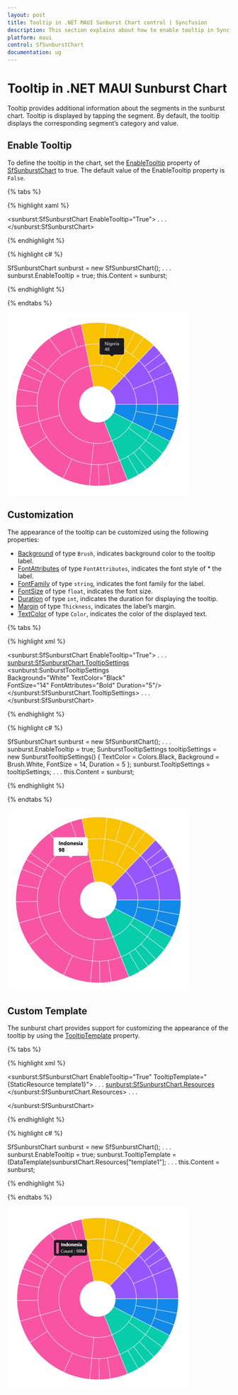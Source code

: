 ```yaml
---
layout: post
title: Tooltip in .NET MAUI Sunburst Chart control | Syncfusion
description: This section explains about how to enable tooltip in Syncfusion .NET MAUI Sunburst Chart control.
platform: maui
control: SfSunburstChart
documentation: ug
---
```


# Tooltip in .NET MAUI Sunburst Chart 

Tooltip provides additional information about the segments in the sunburst chart. Tooltip is displayed by tapping the segment. By default, the tooltip displays the corresponding segment’s category and value.

## Enable Tooltip

To define the tooltip in the chart, set the [EnableTooltip](https://help.syncfusion.com/cr/maui/Syncfusion.Maui.SunburstChart.SfSunburstChart.html#Syncfusion_Maui_SunburstChart_SfSunburstChart_EnableTooltip) property of [SfSunburstChart](https://help.syncfusion.com/cr/maui/Syncfusion.Maui.SunburstChart.SfSunburstChart.html) to true. The default value of the EnableTooltip property is `False`.

{% tabs %}

{% highlight xaml %}

<sunburst:SfSunburstChart EnableTooltip="True">
. . .
</sunburst:SfSunburstChart>

{% endhighlight %}

{% highlight c# %}

SfSunburstChart sunburst = new SfSunburstChart();
. . .      
sunburst.EnableTooltip = true;
this.Content = sunburst;

{% endhighlight %}

{% endtabs %}

![Default tooltip in MAUI Sunburst Chart.](Tooltip_images/maui_default_tooltip_image.png)

## Customization

The appearance of the tooltip can be customized using the following properties:

* [Background](https://help.syncfusion.com/cr/maui/Syncfusion.Maui.SunburstChart.SunburstTooltipSettings.html#Syncfusion_Maui_SunburstChart_SunburstTooltipSettings_Background) of type `Brush`, indicates background color to the tooltip label.
* [FontAttributes](https://help.syncfusion.com/cr/maui/Syncfusion.Maui.SunburstChart.SunburstTooltipSettings.html#Syncfusion_Maui_SunburstChart_SunburstTooltipSettings_FontAttributes) of type `FontAttributes`, indicates the font style of * the label.
* [FontFamily](https://help.syncfusion.com/cr/maui/Syncfusion.Maui.SunburstChart.SunburstTooltipSettings.html#Syncfusion_Maui_SunburstChart_SunburstTooltipSettings_FontFamily) of type `string`, indicates the font family for the label.
* [FontSize](https://help.syncfusion.com/cr/maui/Syncfusion.Maui.SunburstChart.SunburstTooltipSettings.html#Syncfusion_Maui_SunburstChart_SunburstTooltipSettings_FontSize) of type `float`, indicates the font size.
* [Duration](https://help.syncfusion.com/cr/maui/Syncfusion.Maui.SunburstChart.SunburstTooltipSettings.html#Syncfusion_Maui_SunburstChart_SunburstTooltipSettings_Duration) of type `int`, indicates the duration for displaying the tooltip.
* [Margin](https://help.syncfusion.com/cr/maui/Syncfusion.Maui.SunburstChart.SunburstTooltipSettings.html#Syncfusion_Maui_SunburstChart_SunburstTooltipSettings_Margin) of type `Thickness`, indicates the label’s margin.
* [TextColor](https://help.syncfusion.com/cr/maui/Syncfusion.Maui.SunburstChart.SunburstTooltipSettings.html#Syncfusion_Maui_SunburstChart_SunburstTooltipSettings_TextColor) of type `Color`, indicates the color of the displayed text.

{% tabs %}

{% highlight xml %}

<sunburst:SfSunburstChart EnableTooltip="True">
    . . .
    <sunburst:SfSunburstChart.TooltipSettings>
        <sunburst:SunburstTooltipSettings   
            Background="White" TextColor="Black"  
            FontSize="14" FontAttributes="Bold" 
            Duration="5"/>
    </sunburst:SfSunburstChart.TooltipSettings>
    . . .
</sunburst:SfSunburstChart>
    
{% endhighlight %}

{% highlight c# %}

SfSunburstChart sunburst = new SfSunburstChart();
. . .
sunburst.EnableTooltip = true;
SunburstTooltipSettings tooltipSettings = new SunburstTooltipSettings()
{
    TextColor = Colors.Black,
    Background = Brush.White,
    FontSize = 14,
    Duration = 5
};
sunburst.TooltipSettings = tooltipSettings;
. . .
this.Content = sunburst;

{% endhighlight %}

{% endtabs %}

![Tooltip customization in MAUI Sunburst Chart.](Tooltip_images/maui_custom_tooltip_image.png)

## Custom Template

The sunburst chart provides support for customizing the appearance of the tooltip by using the [TooltipTemplate](https://help.syncfusion.com/cr/maui/Syncfusion.Maui.SunburstChart.SfSunburstChart.html#Syncfusion_Maui_SunburstChart_SfSunburstChart_TooltipTemplate) property.

{% tabs %}

{% highlight xml %}

<sunburst:SfSunburstChart EnableTooltip="True" 
                          TooltipTemplate="{StaticResource template1}">
    . . .
    <sunburst:SfSunburstChart.Resources>
        <ResourceDictionary>
            <DataTemplate x:Key="template1">
                <StackLayout Orientation="Horizontal">
                    <Rectangle HeightRequest="30" WidthRequest="8" Fill="{Binding Fill}"/>
                    <StackLayout Orientation="Vertical">
                        <Label Text="{Binding Item[0]}" 
                               TextColor="White" FontFamily="Helvetica" 
                               FontSize="12.5" Padding="5,0,0,0"
                               FontAttributes="Bold"/>
                        <Label Text="{Binding Item[1],StringFormat='Count : {0}M'}" 
                               TextColor="White" FontFamily="Helvetica" 
                               FontSize="12" Padding="5,0,0,0" Margin="0,2,0,0"/>
                    </StackLayout>
                </StackLayout>
            </DataTemplate>
        </ResourceDictionary>
    </sunburst:SfSunburstChart.Resources>
    . . .

</sunburst:SfSunburstChart>
    
{% endhighlight %}

{% highlight c# %}

SfSunburstChart sunburst = new SfSunburstChart();
. . .
sunburst.EnableTooltip = true;
sunburst.TooltipTemplate = (DataTemplate)sunburstChart.Resources["template1"];
. . .
this.Content = sunburst;

{% endhighlight %}

{% endtabs %}

![Tooltip template in MAUI Sunburst Chart.](Tooltip_images/maui_tooltip_template_image.png)